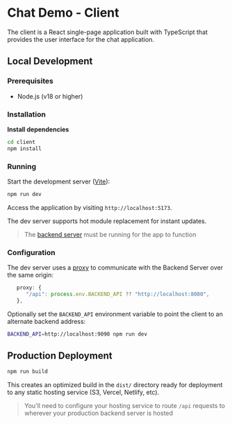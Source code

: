 # Chat Demo - Client

The client is a React single-page application built with TypeScript that provides the user interface for the chat application.

## Local Development

### Prerequisites

- Node.js (v18 or higher)

### Installation

**Install dependencies**

```bash
cd client
npm install
```

### Running

Start the development server ([Vite](https://vite.dev/)):

```bash
npm run dev
```

Access the application by visiting `http://localhost:5173`.

The dev server supports hot module replacement for instant updates.

> The [backend server](../backend-server/) must be running for the app to function

### Configuration

The dev server uses a [proxy](https://vite.dev/config/server-options.html#server-proxy) to communicate with the Backend Server over the same origin:

```ts
   proxy: {
      "/api": process.env.BACKEND_API ?? "http://localhost:8080",
   },
```

Optionally set the `BACKEND_API` environment variable to point the client to an alternate backend address:

```bash
BACKEND_API=http://localhost:9090 npm run dev
```

## Production Deployment

```bash
npm run build
```

This creates an optimized build in the `dist/` directory ready for deployment to any static hosting service (S3, Vercel, Netlify, etc).

> You'll need to configure your hosting service to route `/api` requests to wherever your production backend server is hosted
